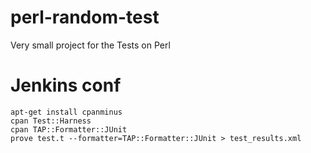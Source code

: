 # perl-random-test
Very small project for the Tests on Perl
# Jenkins conf
~~~
apt-get install cpanminus
cpan Test::Harness
cpan TAP::Formatter::JUnit
prove test.t --formatter=TAP::Formatter::JUnit > test_results.xml
~~~
